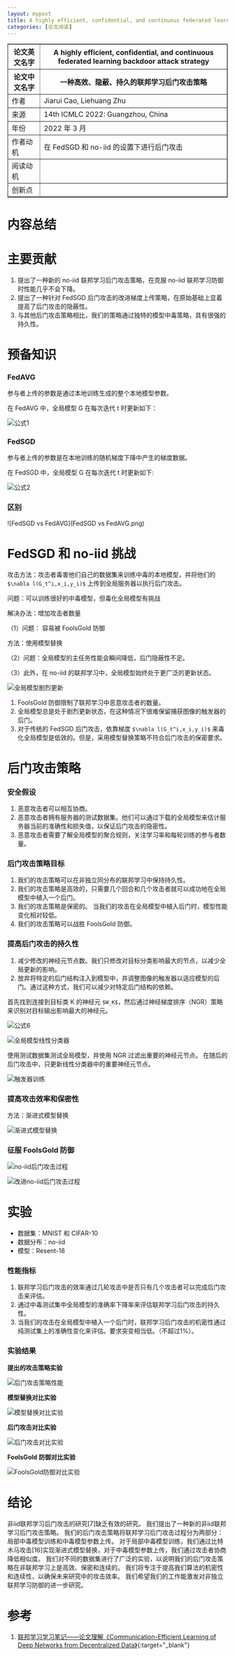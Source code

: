 ```yaml
---
layout: mypost
title: A highly efficient, confidential, and continuous federated learning backdoor attack strategy
categories: [论文阅读]
---
```


<table border="1">
    <tr>
        <th>论文英文名字</th>
        <th>A highly efficient, confidential, and continuous federated learning backdoor attack strategy</th>
    </tr>
    <tr>
        <th>论文中文名字</th>
        <th>一种高效、隐蔽、持久的联邦学习后门攻击策略</th>
    </tr>
    <tr>
        <td>作者</td>
        <td>Jiarui Cao, Liehuang Zhu</td>
    </tr>
    <tr>
        <td>来源</td>
        <td>14th ICMLC 2022: Guangzhou, China</td>
    </tr>
    <tr>
        <td>年份</td>
        <td>2022 年 3 月</td>
    </tr>
    <tr>
        <td>作者动机</td>
        <td>在 FedSGD 和 no-iid 的设置下进行后门攻击</td>
    </tr>
    <tr>
        <td>阅读动机</td>
        <td></td>
    </tr>
    <tr>
        <td>创新点</td>
        <td></td>
    </tr>
</table>

# 内容总结

# 主要贡献

1. 提出了一种新的 no-iid 联邦学习后门攻击策略，在克服 no-iid 联邦学习防御时性能几乎不会下降。
2. 提出了一种针对 FedSGD 后门攻击的改进梯度上传策略，在原始基础上显着提高了后门攻击的隐蔽性。
3. 与其他后门攻击策略相比，我们的策略通过独特的模型中毒策略，具有很强的持久性。

# 预备知识

### FedAVG

参与者上传的参数是通过本地训练生成的整个本地模型参数。

在 FedAVG 中，全局模型 G 在每次迭代 t 时更新如下：

![公式1](公式1.png)

### FedSGD

参与者上传的参数是在本地训练的随机梯度下降中产生的梯度数据。

在 FedSGD 中，全局模型 G 在每次迭代 t 时更新如下:

![公式2](公式2.png)

### 区别

![FedSGD vs FedAVG](FedSGD vs FedAVG.png)

# FedSGD 和 no-iid 挑战

攻击方法：攻击者毒害他们自己的数据集来训练中毒的本地模型，并将他们的 `$\nabla l(G_t^i,x_i,y_i)$` 上传到全局服务器以执行后门攻击。

问题：可以训练很好的中毒模型，但毒化全局模型有挑战

解决办法：增加攻击者数量

（1）问题： 容易被 FoolsGold 防御

方法：使用模型替换

（2）问题：全局模型的主任务性能会瞬间降低，后门隐蔽性不足。

（3）此外，在 no-iid 的联邦学习中，全局模型始终处于更广泛的更新状态。

![全局模型剧烈更新](全局模型剧烈更新.png)


1. FoolsGold 防御限制了联邦学习中恶意攻击者的数量。
2. 全局模型总是处于剧烈更新状态，在这种情况下很难保留捕获图像的触发器的后门。
3. 对于传统的 FedSGD 后门攻击，依靠梯度 `$\nabla l(G_t^i,x_i,y_i)$` 来毒化全局模型是低效的。但是，采用模型替换策略不符合后门攻击的保密要求。

# 后门攻击策略

### 安全假设

1. 恶意攻击者可以相互协商。
2. 恶意攻击者拥有服务器的测试数据集。他们可以通过下载的全局模型来估计服务器当前的准确性和损失值，以保证后门攻击的隐密性。
3. 恶意攻击者需要了解全局模型的聚合规则，关注学习率和每轮训练的参与者数量。

### 后门攻击策略目标

1. 我们的攻击策略可以在非独立同分布的联邦学习中保持持久性。
2. 我们的攻击策略是高效的，只需要几个回合和几个攻击者就可以成功地在全局模型中植入一个后门。
3. 我们的攻击策略是保密的。 当我们的攻击在全局模型中植入后门时，模型性能变化相对较低。
4. 我们的攻击策略可以战胜 FoolsGold 防御。

### 提高后门攻击的持久性

1. 减少修改的神经元节点数。我们只修改对目标分类影响最大的节点，以减少全局更新的影响。
2. 放弃将特定的后门结构注入到模型中，并调整图像的触发器以适应模型的后门。通过这种方式，我们可以减少对特定后门结构的依赖。

首先找到连接到目标类 K 的神经元 `$W_K$`，然后通过神经梯度排序（NGR）策略来识别对目标输出影响最大的神经元。

![公式6](公式6.png)

![全局模型线性分类器](全局模型线性分类器.png)

使用测试数据集测试全局模型，并使用 NGR 过滤出重要的神经元节点。 在随后的后门攻击中，只更新线性分类器中的重要神经元节点。

![触发器训练](触发器训练.png)

### 提高攻击效率和保密性

方法：渐进式模型替换

![渐进式模型替换](渐进式模型替换.png)

### 征服 FoolsGold 防御

![no-iid后门攻击过程](no-iid后门攻击过程.png)

![改进no-iid后门攻击过程](改进no-iid后门攻击过程.png)

# 实验

+ 数据集：MNIST 和 CIFAR-10
+ 数据分布：no-iid
+ 模型：Resent-18

### 性能指标

1. 联邦学习后门攻击的效率通过几轮攻击中是否只有几个攻击者可以完成后门攻击来评估。
2. 通过中毒测试集中全局模型的准确率下降率来评估联邦学习后门攻击的持久性。
3. 当我们的攻击在全局模型中植入一个后门时，联邦学习后门攻击的机密性通过纯测试集上的准确性变化来评估。要求突变相当低。（不超过1%）。

### 实验结果

**提出的攻击策略实验**

![后门攻击策略性能](后门攻击策略性能.png)

**模型替换对比实验**

![模型替换对比实验](模型替换对比实验.png)

**后门攻击对比实验**

![后门攻击对比实验](后门攻击对比实验.png)

**FoolsGold 防御对比实验**

![FoolsGold防御对比实验](FoolsGold防御对比实验.png)

# 结论

非iid联邦学习后门攻击的研究[7]缺乏有效的研究。 我们提出了一种新的非iid联邦学习后门攻击策略。 我们的后门攻击策略将联邦学习后门攻击过程分为两部分：局部中毒模型训练和中毒模型参数上传。 对于局部中毒模型训练，我们通过比特木马攻击[16]实现渐进式模型替换，对于中毒模型参数上传，我们通过攻击者协商降低相似度。 我们对不同的数据集进行了广泛的实验，以说明我们的后门攻击策略在非联邦学习上是高效、保密和连续的。 我们将专注于提高我们算法的机密性和连续性，以确保未来研究中的攻击效率。 我们希望我们的工作能激发对非独立联邦学习防御的进一步研究。

# 参考

1. [联邦学习学习笔记——论文理解《Communication-Efficient Learning of Deep Networks from Decentralized Data》](https://blog.csdn.net/biongbiongdou/article/details/104358321){:target="_blank"}